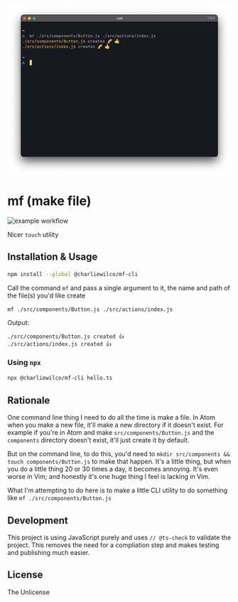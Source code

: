 ![terminal using `mf` utility](.github/og.png)

# mf (make file)

![example workflow](https://github.com/charliewilco/mf/actions/workflows/node.yml/badge.svg)

Nicer `touch` utility

## Installation & Usage

```sh
npm install --global @charliewilco/mf-cli
```

Call the command `mf` and pass a single argument to it, the name and path of the file(s) you'd like create

```sh
mf ./src/components/Button.js ./src/actions/index.js
```

Output:

```sh
./src/components/Button.js created 👍
./src/actions/index.js created 👍
```

### Using `npx`

```sh
npx @charliewilco/mf-cli hello.ts
```

## Rationale

One command line thing I need to do all the time is make a file. In Atom when you make a new file, it'll make a new directory if it doesn't exist. For example if you're in Atom and make `src/components/Button.js` and the `components` directory doesn't exist, it'll just create it by default.

But on the command line, to do this, you'd need to `mkdir src/components && touch components/Button.js` to make that happen. It's a little thing, but when you do a little thing 20 or 30 times a day, it becomes annoying. It's even worse in Vim; and honestly it's one huge thing I feel is lacking in Vim.

What I'm attempting to do here is to make a little CLI utility to do something like `mf ./src/components/Button.js`

## Development

This project is using JavaScript purely and uses `// @ts-check` to validate the project. This removes the need for a compliation step and makes testing and publishing much easier.

## License

The Unlicense
